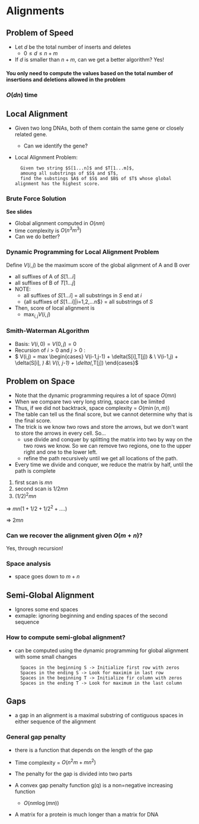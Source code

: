 # Alignments
## Problem of Speed
* Let $d$ be the total number of inserts and deletes
    * $0 \leq d \leq n+m$
* If $d$ is smaller than $n+m$, can we get a better algorithm? Yes!

#### You only need to compute the values based on the total number of insertions and deletions allowed in the problem
### $O(dn)$ time

## Local Alignment
* Given two long DNAs, both of them contain the same gene or closely related gene.
    * Can we identify the gene?
* Local Alignment Problem:
    
        Given two string $S[1...n]$ and $T[1...m]$,
        amoung all substrings of $S$ and $T$,
        find the substings $A$ of $S$ and $B$ of $T$ whose global alignment has the highest score.
### Brute Force Solution
**See slides**
* Global alignment computed in $O(nm)$
* time complexity is $O(n^3m^3)$
* Can we do better?

### Dynamic Programming for Local Alignment Problem
Define $V(i,j)$ be the maximum score of the global alignment of A and B over
* all suffixes of A of $S[1...i]$
* all suffixes of B of $T[1...j]$
* NOTE: 
    * all suffixes of $S[1...i]$ = all substrings in $S$ end at $i$
    * {all suffixes of $S[$1...i]|i=1,2,...n$} = all substrings of $S$
* Then, score of local alignment is 
    * $\max_{i,j} V(i,j)$

### Smith-Waterman ALgorithm
* Basis: $V(i,0) = V(0,j) = 0$
* Recursion of $i > 0$ and $j > 0$ :
* $ V(i,j) = max
    \begin{cases}
        V(i-1,j-1) + \delta(S[i],T[j]) & \\
        V(i-1,j) + \delta(S[i], _)  &\\
        V(i, j-1) + \delta(_,T[j])
    \end{cases}$
## Problem on Space
* Note that the dynamic programming requires a lot of space $O(mn)$
* When we compare two very long string, space can be limited
* Thus, if we did not backtrack, space complexity = $O(\min(n,m))$
* The table can tell us the final score, but we cannot determine why that is the final score.
* The trick is we know two rows and store the arrows, but we don't want to store the arrows in every cell. So...
    * use divide and conquer by splitting the matrix into two by way on the two rows we know. So we can remove two regions, one to the upper right and one to the lower left.
    * refine the path recursively until we get all locations of the path.
* Every time we divide and conquer, we reduce the matrix by half, until the path is complete
1. first scan is $mn$
2. second scan is $1/2 mn$
3. $(1/2)^2 mn$

=> $mn (1 + 1/2 + 1/2^2 +....)$

=> $2mn$

### Can we recover the alignment given $O(m+n)$? 
Yes, through recursion!

### Space analysis
* space goes down to $m+n$

## Semi-Global Alignment
* Ignores some end spaces
* exmaple: ignoring beginning and ending spaces of the second sequence
### How to compute semi-global alignment?
* can be computed using the dynamic programming for global alignment with some small changes

        Spaces in the beginning S -> Initialize first row with zeros
        Spaces in the ending S -> Look for maximim in last row
        Spaces in the beginning T -> Initialize fir column with zeros
        Spaces in the ending T -> Look for maximum in the last column
        
## Gaps
* a gap in an alignment is a maximal substring of contiguous spaces in either sequence of the alignment
### General gap penalty
* there is a function that depends on the length of the gap
* Time complexity = $O(n^2m + mn^2)$
* The penalty for the gap is divided into two parts
* A convex gap penalty function g(q) is a non=negative increasing function
    * $O(nm \log(mn))$


* A matrix for a protein is much longer than a matrix for DNA

